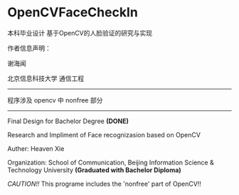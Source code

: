 # OpenCVFaceCheckIn
本科毕业设计 基于OpenCV的人脸验证的研究与实现

作者信息声明：

谢海闻

北京信息科技大学 通信工程

----------

程序涉及 opencv 中 nonfree 部分

----------

Final Design for Bachelor Degree **(DONE)**

Research and Impliment of Face recognizasion based on OpenCV

Auther: Heaven Xie

Organization: School of Communication, Beijing Information Science & Technology University **(Graduated with Bachelor Diploma)**


*CAUTION!!*  This programe includes the 'nonfree' part of OpenCV!!
